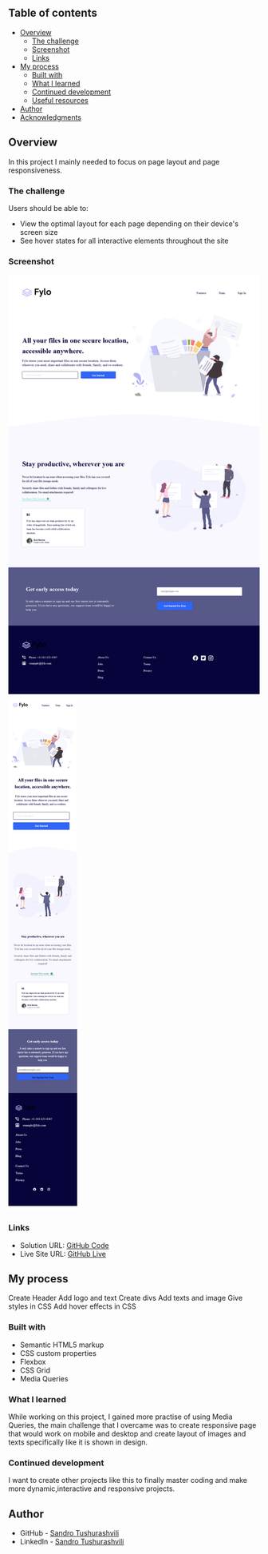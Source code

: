 ## Table of contents

- [Overview](#overview)
  - [The challenge](#the-challenge)
  - [Screenshot](#screenshot)
  - [Links](#links)
- [My process](#my-process)
  - [Built with](#built-with)
  - [What I learned](#what-i-learned)
  - [Continued development](#continued-development)
  - [Useful resources](#useful-resources)
- [Author](#author)
- [Acknowledgments](#acknowledgments)


## Overview

In this project I mainly needed to focus on page layout and page responsiveness.

### The challenge

Users should be able to:

- View the optimal layout for each page depending on their device's screen size
- See hover states for all interactive elements throughout the site

### Screenshot

![](./images/desktop-image.png)
![](./images/mobile-image.png)


### Links

- Solution URL: [GitHub Code](https://github.com/Tusho7/Fylo-Landing-Page)
- Live Site URL: [GitHub Live](https://tusho7.github.io/Fylo-Landing-Page/)

## My process

Create Header
Add logo and text
Create divs
Add texts and image
Give styles in CSS
Add hover effects in CSS

### Built with

- Semantic HTML5 markup
- CSS custom properties
- Flexbox
- CSS Grid
- Media Queries

### What I learned

While working on this project, I gained more practise of using Media Queries, the main challenge that I overcame was to create responsive page that would work on mobile and desktop and create layout of images and texts specifically like it is shown in design. 

### Continued development

I want to create other projects like this to finally master coding and make more dynamic,interactive and responsive projects.

## Author

- GitHub - [Sandro Tushurashvili](https://github.com/Tusho7)
- LinkedIn - [Sandro Tushurashvili](https://www.linkedin.com/in/sandro-tushurashvili/)